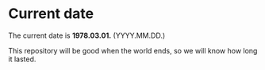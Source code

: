 # Current date

The current date is **1978.03.01.** (YYYY.MM.DD.)

This repository will be good when the world ends, so we will know how long it lasted.